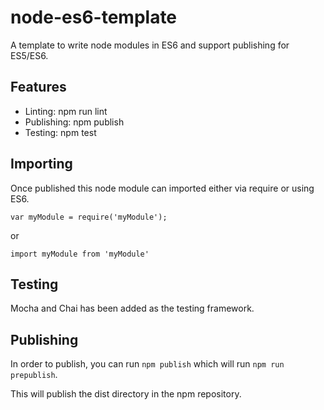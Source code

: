 # node-es6-template

A template to write node modules in ES6 and support publishing for ES5/ES6.

## Features

- Linting: npm run lint
- Publishing: npm publish
- Testing: npm test

## Importing

Once published this node module can imported either via require or using ES6.

```var myModule = require('myModule');```

or

```import myModule from 'myModule'```

## Testing

Mocha and Chai has been added as the testing framework.

## Publishing

In order to publish, you can run ```npm publish``` which will run ```npm run prepublish```.

This will publish the dist directory in the npm repository.